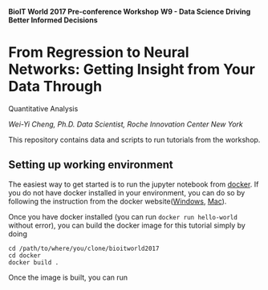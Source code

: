 __BioIT World 2017 Pre-conference Workshop__
__W9 - Data Science Driving Better Informed Decisions__

# From Regression to Neural Networks: Getting Insight from Your Data Through
Quantitative Analysis

_Wei-Yi Cheng, Ph.D._
_Data Scientist, Roche Innovation Center New York_

This repository contains data and scripts to run tutorials from the workshop.

## Setting up working environment

The easiest way to get started is to run the jupyter notebook from
[docker](https://www.docker.com/). If you do not have docker installed in your
environment, you can do so by following the instruction from the
docker website([Windows](https://www.docker.com/docker-windows),
[Mac](https://www.docker.com/docker-mac)).

Once you have docker installed (you can run `docker run hello-world` without
error), you can build the docker image for this tutorial simply by doing

```
cd /path/to/where/you/clone/bioitworld2017
cd docker
docker build .
```

Once the image is built, you can run

```

```


